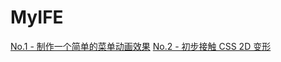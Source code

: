 # MyIFE
[No.1 - 制作一个简单的菜单动画效果](https://zhangwj0520.github.io/MyIFE/lesson1/index.html)
[No.2 - 初步接触 CSS 2D 变形](https://zhangwj0520.github.io/MyIFE/lesson2.html)

